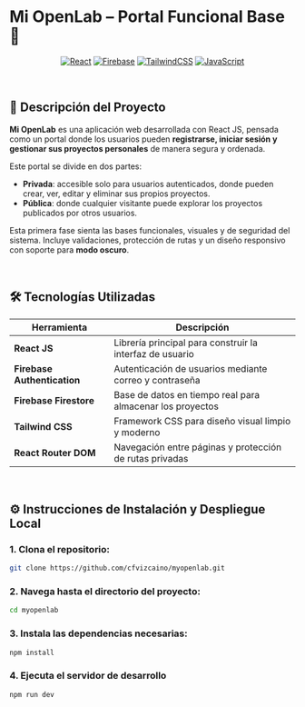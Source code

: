 # Mi OpenLab – Portal Funcional Base 🚀

<div align="center">

[![React](https://img.shields.io/badge/React-%2320232a.svg?style=for-the-badge&logo=react&logoColor=%2361DAFB)](https://reactjs.org/)
[![Firebase](https://img.shields.io/badge/Firebase-ffca28?style=for-the-badge&logo=firebase&logoColor=white)](https://firebase.google.com/)
[![TailwindCSS](https://img.shields.io/badge/TailwindCSS-06B6D4?style=for-the-badge&logo=tailwindcss&logoColor=white)](https://tailwindcss.com/)
[![JavaScript](https://img.shields.io/badge/JavaScript-F7DF1E?style=for-the-badge&logo=javascript&logoColor=black)](https://developer.mozilla.org/en-US/docs/Web/JavaScript)

</div>

<br>

## 🧾 Descripción del Proyecto

**Mi OpenLab** es una aplicación web desarrollada con React JS, pensada como un portal donde los usuarios pueden **registrarse, iniciar sesión y gestionar sus proyectos personales** de manera segura y ordenada.

Este portal se divide en dos partes:

- **Privada**: accesible solo para usuarios autenticados, donde pueden crear, ver, editar y eliminar sus propios proyectos.
- **Pública**: donde cualquier visitante puede explorar los proyectos publicados por otros usuarios.

Esta primera fase sienta las bases funcionales, visuales y de seguridad del sistema. Incluye validaciones, protección de rutas y un diseño responsivo con soporte para **modo oscuro**.

<br>

## 🛠️ Tecnologías Utilizadas
<div align="center">

| Herramienta              | Descripción                                                   |
|--------------------------|---------------------------------------------------------------|
| **React JS**             | Librería principal para construir la interfaz de usuario      |
| **Firebase Authentication** | Autenticación de usuarios mediante correo y contraseña      |
| **Firebase Firestore**   | Base de datos en tiempo real para almacenar los proyectos     |
| **Tailwind CSS**         | Framework CSS para diseño visual limpio y moderno             |
| **React Router DOM**     | Navegación entre páginas y protección de rutas privadas        |
</div>

<br>

## ⚙️ Instrucciones de Instalación y Despliegue Local

### 1. Clona el repositorio:
   ```bash
   git clone https://github.com/cfvizcaino/myopenlab.git
   ```

### 2. Navega hasta el directorio del proyecto:
   ```bash
   cd myopenlab
   ```

### 3. Instala las dependencias necesarias:
   ```bash
   npm install
   ```

### 4. Ejecuta el servidor de desarrollo
   ```bash
   npm run dev
   ```
